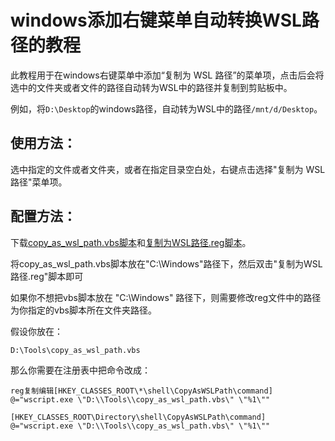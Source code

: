 # windows添加右键菜单自动转换WSL路径的教程

此教程用于在windows右键菜单中添加“复制为 WSL 路径”的菜单项，点击后会将选中的文件夹或者文件的路径自动转为WSL中的路径并复制到剪贴板中。

例如，将`D:\Desktop`的windows路径，自动转为WSL中的路径`/mnt/d/Desktop`。

## 使用方法：

选中指定的文件或者文件夹，或者在指定目录空白处，右键点击选择"复制为 WSL 路径"菜单项。

## 配置方法：

下载[copy_as_wsl_path.vbs脚本](https://github.com/BlueBlueKitty/use_wsl_better/blob/main/resource/copy_as_wsl_path.vbs)和[复制为WSL路径.reg脚本](https://github.com/BlueBlueKitty/use_wsl_better/blob/main/resource/%E5%A4%8D%E5%88%B6%E4%B8%BAWSL%E8%B7%AF%E5%BE%84.reg)。

将copy_as_wsl_path.vbs脚本放在"C:\Windows\"路径下，然后双击"复制为WSL路径.reg"脚本即可

如果你不想把vbs脚本放在  "C:\Windows\"  路径下，则需要修改reg文件中的路径为你指定的vbs脚本所在文件夹路径。

假设你放在：

```
D:\Tools\copy_as_wsl_path.vbs
```

那么你需要在注册表中把命令改成：

```
reg复制编辑[HKEY_CLASSES_ROOT\*\shell\CopyAsWSLPath\command]
@="wscript.exe \"D:\\Tools\\copy_as_wsl_path.vbs\" \"%1\""

[HKEY_CLASSES_ROOT\Directory\shell\CopyAsWSLPath\command]
@="wscript.exe \"D:\\Tools\\copy_as_wsl_path.vbs\" \"%1\""
```




